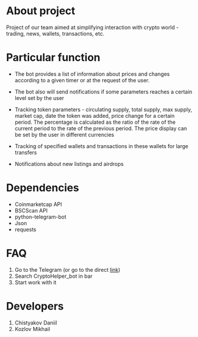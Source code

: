 # About project


Project of our team aimed at simplifying interaction with crypto world - trading, news, wallets, transactions, etc.

# Particular function

- The bot provides a list of information about prices and changes according to a given timer or at the request of the user.

- The bot also will send notifications if some parameters reaches a certain level set by the user

- Tracking token parameters - circulating supply, total supply, max supply, market cap, date the token was added, price change for a certain period. The percentage is calculated as the ratio of the rate of the current period to the rate of the previous period. The price display can be set by the user in different currencies

- Tracking of specified wallets and transactions in these wallets for large transfers

- Notifications about new listings and airdrops

# Dependencies

- Coinmarketcap API
- BSCScan API
- python-telegram-bot
- Json
- requests

# FAQ

1. Go to the Telegram (or go to the direct [link])
2. Search CryptoHeIper_bot in bar
3. Start work with it

# Developers

1. Chistyakov Daniil
2. Kozlov Mikhail

[link]:t.me/CryptoHeIper_bot
